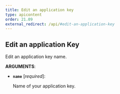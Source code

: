 ```yaml
---
title: Edit an application key
type: apicontent
order: 21.09
external_redirect: /api/#edit-an-application-key
---
```


## Edit an application Key

Edit an application key name.


**ARGUMENTS**:


* **`name`** [*required*]:

    Name of your application key.
